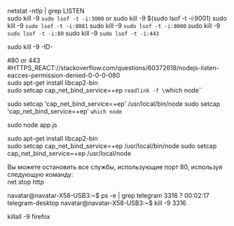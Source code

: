 netstat -ntlp | grep LISTEN  
sudo kill -9 `sudo lsof -t -i:3000`  or  sudo kill -9 $(sudo lsof -t -i:9001)
sudo kill -9 `sudo lsof -t -i:8081`
sudo kill -9 `sudo lsof -t -i:8000`
sudo kill -9 `sudo lsof -t -i:80`
sudo kill -9 `sudo lsof -t -i:443`

sudo kill -9 -ID-  

#80  or 443
#HTTPS_REACT://stackoverflow.com/questions/60372618/nodejs-listen-eacces-permission-denied-0-0-0-080  
sudo apt-get install libcap2-bin   
sudo setcap cap_net_bind_service=+ep `readlink -f \`which node\``  

sudo setcap 'cap_net_bind_service=+ep' /usr/local/bin/node
sudo setcap 'cap_net_bind_service=+ep' `which node`


sudo node app.js  

sudo apt-get install libcap2-bin  
sudo setcap cap_net_bind_service=+ep /usr/local/bin/node
sudo setcap cap_net_bind_service=+ep /usr/local/node   

Вы можете остановить все службы, использующие порт 80, используя следующую команду:  
net stop http  


navatar@navatar-X58-USB3:~$ ps -e | grep telegram
3316 ?        00:02:17 telegram-desktop
navatar@navatar-X58-USB3:~$ kill -9 3316

killall -9 firefox


